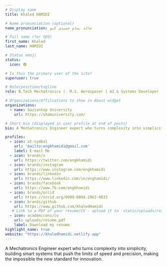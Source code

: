 ```yaml
---
# Display name
title: Khaled HAMIDI

# Name pronunciation (optional)
name_pronunciation: خالد بسام حميدي كنو

# Full name (for SEO)
first_name: Khaled
last_name: HAMIDI

# Status emoji
status:
  icon: 🟢

# Is this the primary user of the site?
superuser: true

# Role/position/tagline
role: B.Tech Mechatronics |  M.S. Aerospacer | AI & Systems Developer

# Organizations/Affiliations to show in About widget
organizations:
  - name: Gaziantep University 
    url: https://shamuniversity.com/

# Short bio (displayed in user profile at end of posts)
bio: A Mechatronics Engineer expert who turns complexity into simplicity, building smart systems that push the limits of speed and precision, making the impossible the new standard for innovation. 

profiles:
  - icon: at-symbol
    url: 'mailto:engkhamidi@gmail.com'
    label: E-mail Me
  - icon: brands/x
    url: https://twitter.com/engkhamidi
  - icon: brands/instagram
    url: https://www.instagram.com/engkhamidi
  - icon: brands/linkedin
    url: https://www.linkedin.com/in/enghamidi/
  - icon: brands/facebook
    url: https://www.fb.com/engkhamidi
  - icon: brands/orcid
    url: https://orcid.org/0009-0004-2962-0833     
  - icon: brands/github
    url: https://www.github.com/khaledHamidi  
   # Link to a PDF of your resume/CV - upload it to `static/uploads/resume.pdf`
  - icon: academicons/cv
    url: uploads/resume.pdf
    label: Download my resume
highlight_name: true
website: "https://khaledhamidi.netlify.app"
---
```

A Mechatronics Engineer expert who turns complexity into simplicity, building smart systems that push the limits of speed and precision, making the impossible the new standard for innovation.